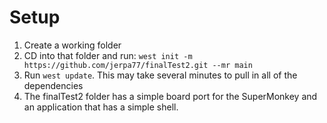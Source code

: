# Setup
1. Create a working folder
2. CD into that folder and run:
   `west init -m https://github.com/jerpa77/finalTest2.git --mr main`
3. Run `west update`. This may take several minutes to pull in all of the dependencies
4. The finalTest2 folder has a simple board port for the SuperMonkey and an application that has a simple shell.
